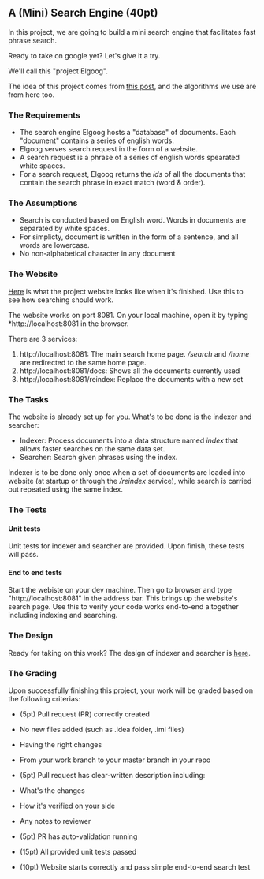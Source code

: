 ## A (Mini) Search Engine (40pt)

In this project, we are going to build a mini search engine that facilitates fast phrase search. 

Ready to take on google yet? Let's give it a try. 

We'll call this "project Elgoog".

The idea of this project comes from [this post](http://www.ardendertat.com/2011/05/30/how-to-implement-a-search-engine-part-1-create-index/), and the algorithms we use are from here too.

### The Requirements

- The search engine Elgoog hosts a "database" of documents. Each "document" contains a series of english words.
- Elgoog serves search request in the form of a website.
- A search request is a phrase of a series of english words spearated white spaces.
- For a search request, Elgoog returns the *ids* of all the documents that contain the search phrase in exact match (word & order).

### The Assumptions

- Search is conducted based on English word. Words in documents are separated by white spaces.
- For simplicty, document is written in the form of a sentence, and all words are lowercase.
- No non-alphabetical character in any document

### The Website

[Here](http://ec2-3-128-153-78.us-east-2.compute.amazonaws.com:8081/) is what the project website looks like when it's finished. Use this to see how searching should work.

The website works on port 8081. On your local machine, open it by typing *http://localhost:8081 in the browser.

There are 3 services:

1. http://localhost:8081: The main search home page. */search* and */home* are redirected to the same home page.
2. http://localhost:8081/docs: Shows all the documents currently used
3. http://localhost:8081/reindex: Replace the documents with a new set

### The Tasks

The website is already set up for you. What's to be done is the indexer and searcher:

- Indexer: Process documents into a data structure named *index* that allows faster searches on the same data set.
- Searcher: Search given phrases using the index.

Indexer is to be done only once when a set of documents are loaded into website (at startup or through the */reindex* service), while search is carried out repeated using the same index. 

### The Tests

#### Unit tests

Unit tests for indexer and searcher are provided. Upon finish, these tests will pass.

#### End to end tests

Start the webiste on your dev machine. Then go to browser and type "http://localhost:8081" in the address bar. This brings up the website's search page. Use this to verify your code works end-to-end altogether including indexing and searching. 

### The Design

Ready for taking on this work? The design of indexer and searcher is [here](design.md).

### The Grading

Upon successfully finishing this project, your work will be graded based on the following criterias:

-  (5pt) Pull request (PR) correctly created
  - No new files added (such as .idea folder, .iml files)
  - Having the right changes
  - From your work branch to your master branch in your repo
-  (5pt) Pull request has clear-written description including:
  - What's the changes
  - How it's verified on your side
  - Any notes to reviewer

- (5pt) PR has auto-validation running
- (15pt) All provided unit tests passed
- (10pt) Website starts correctly and pass simple end-to-end search test

#### 

